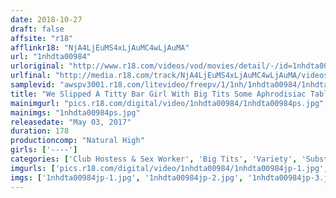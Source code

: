 ```yaml
---
date: 2018-10-27
draft: false
affsite: "r18"
afflinkr18: "NjA4LjEuMS4xLjAuMC4wLjAuMA"
url: "1nhdta00984"
urloriginal: "http://www.r18.com/videos/vod/movies/detail/-/id=1nhdta00984"
urlfinal: "http://media.r18.com/track/NjA4LjEuMS4xLjAuMC4wLjAuMA/videos/vod/movies/detail/-/id=1nhdta00984"
samplevid: "awspv3001.r18.com/litevideo/freepv/1/1nh/1nhdta00984/1nhdta00984_dmb_w.mp4"
title: "We Slipped A Titty Bar Girl With Big Tits Some Aphrodisiac Tablets And Secretly Mounted Our Cocks For Some Slow Grinding Action! But That Wasn't Enough So She Began A Non-Stop Cowgirl Session 3"
mainimgurl: "pics.r18.com/digital/video/1nhdta00984/1nhdta00984ps.jpg"
mainimgs: "1nhdta00984ps.jpg"
releasedate: "May 03, 2017"
duration: 178
productioncomp: "Natural High"
girls: ['----']
categories: ['Club Hostess & Sex Worker', 'Big Tits', 'Variety', 'Substance Use', 'Hi-Def', 'Special 7 studios SALE']
imgurls: ['pics.r18.com/digital/video/1nhdta00984/1nhdta00984jp-1.jpg', 'pics.r18.com/digital/video/1nhdta00984/1nhdta00984jp-2.jpg', 'pics.r18.com/digital/video/1nhdta00984/1nhdta00984jp-3.jpg', 'pics.r18.com/digital/video/1nhdta00984/1nhdta00984jp-4.jpg', 'pics.r18.com/digital/video/1nhdta00984/1nhdta00984jp-5.jpg', 'pics.r18.com/digital/video/1nhdta00984/1nhdta00984jp-6.jpg', 'pics.r18.com/digital/video/1nhdta00984/1nhdta00984jp-7.jpg', 'pics.r18.com/digital/video/1nhdta00984/1nhdta00984jp-8.jpg', 'pics.r18.com/digital/video/1nhdta00984/1nhdta00984jp-9.jpg', 'pics.r18.com/digital/video/1nhdta00984/1nhdta00984jp-10.jpg', 'pics.r18.com/digital/video/1nhdta00984/1nhdta00984jp-11.jpg', 'pics.r18.com/digital/video/1nhdta00984/1nhdta00984jp-12.jpg', 'pics.r18.com/digital/video/1nhdta00984/1nhdta00984jp-13.jpg', 'pics.r18.com/digital/video/1nhdta00984/1nhdta00984jp-14.jpg', 'pics.r18.com/digital/video/1nhdta00984/1nhdta00984jp-15.jpg', 'pics.r18.com/digital/video/1nhdta00984/1nhdta00984jp-16.jpg', 'pics.r18.com/digital/video/1nhdta00984/1nhdta00984jp-17.jpg', 'pics.r18.com/digital/video/1nhdta00984/1nhdta00984jp-18.jpg', 'pics.r18.com/digital/video/1nhdta00984/1nhdta00984jp-19.jpg', 'pics.r18.com/digital/video/1nhdta00984/1nhdta00984jp-20.jpg']
imgs: ['1nhdta00984jp-1.jpg', '1nhdta00984jp-2.jpg', '1nhdta00984jp-3.jpg', '1nhdta00984jp-4.jpg', '1nhdta00984jp-5.jpg', '1nhdta00984jp-6.jpg', '1nhdta00984jp-7.jpg', '1nhdta00984jp-8.jpg', '1nhdta00984jp-9.jpg', '1nhdta00984jp-10.jpg', '1nhdta00984jp-11.jpg', '1nhdta00984jp-12.jpg', '1nhdta00984jp-13.jpg', '1nhdta00984jp-14.jpg', '1nhdta00984jp-15.jpg', '1nhdta00984jp-16.jpg', '1nhdta00984jp-17.jpg', '1nhdta00984jp-18.jpg', '1nhdta00984jp-19.jpg', '1nhdta00984jp-20.jpg']
---
```

